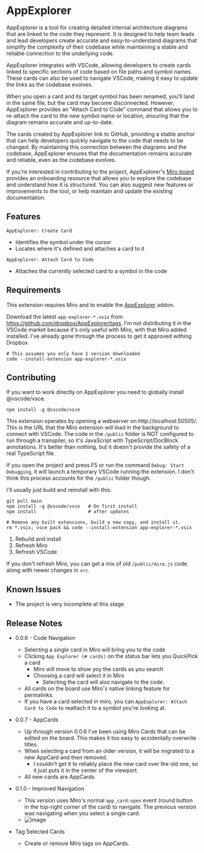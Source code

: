 # AppExplorer

AppExplorer is a tool for creating detailed internal architecture diagrams that
are linked to the code they represent. It is designed to help team leads and
lead developers create accurate and easy-to-understand diagrams that simplify
the complexity of their codebase while maintaining a stable and reliable
connection to the underlying code.

AppExplorer integrates with VSCode, allowing developers to create cards linked
to specific sections of code based on file paths and symbol names. These cards
can also be used to navigate VSCode, making it easy to update the links as the
codebase evolves.

When you open a card and its target symbol has been renamed, you'll land in the
same file, but the card may become disconnected. However, AppExplorer provides
an "Attach Card to Code" command that allows you to re-attach the card to the
new symbol name or location, ensuring that the diagram remains accurate and
up-to-date.

The cards created by AppExplorer link to GitHub, providing a stable anchor that
can help developers quickly navigate to the code that needs to be changed. By
maintaining this connection between the diagrams and the codebase, AppExplorer
ensures that the documentation remains accurate and reliable, even as the
codebase evolves.

If you're interested in contributing to the project, AppExplorer's [Miro
board](https://miro.com/app/board/uXjVNTOBp4s=/?share_link_id=328885199773)
provides an onboarding resource that allows you to explore the codebase and
understand how it is structured. You can also suggest new features or
improvements to the tool, or help maintain and update the existing
documentation.

## Features

`AppExplorer: Create Card`

- Identifies the symbol under the cursor
- Locates where it's defined and attaches a card to it

`AppExplorer: Attach Card to Code`

- Attaches the currently selected card to a symbol in the code

## Requirements

This extension requires Miro and to enable the [AppExplorer](https://miro.com/oauth/authorize/?response_type=code&client_id=3458764531189693223&redirect_uri=%2Fconfirm-app-install%2F) addon.

Download the latest `app-explorer-*.vsix` from
https://github.com/dropbox/AppExplorer/tags. I'm not distributing it in the
VSCode market because it's only useful with Miro, with that Miro added
installed. I've already gone through the process to get it approved withing
Dropbox

```
# This assumes you only have 1 version downloaded
code --install-extension app-explorer-*.vsix
```

## Contributing

If you want to work directly on AppExplorer you need to globally install
@vscode/vsce.

```
npm install -g @vscode/vsce
```

This extension operates by opening a webserver on http://localhost:50505/. This
is the URL that the Miro extension will load in the background to connect with
VSCode. The code in the `/public` folder is NOT configured to run through a
transpiler, so it's JavaScript with TypeScript/DocBlock annotations. It's better
than nothing, but it doesn't provide the safety of a real TypeScript file.

If you open the project and press F5 or run the command `Debug: Start Debugging`, it will launch a temporary VSCode running the extension. I don't think this process accounts for the `/public` folder though.

I'll usually just build and reinstall with this:

```
git pull main
npm install -g @vscode/vsce   # On first install
npm install                   # after updates

# Remove any built extensions, build a new copy, and install it.
rm *.vsix; vsce pack && code --install-extension app-explorer-*.vsix
```

1. Rebuild and install
2. Refresh Miro
3. Refresh VSCode

If you don't refresh Miro, you can get a mix of old `/public/miro.js` code along
with newer changes in `src`.

## Known Issues

- The project is very incomplete at this stage

## Release Notes

- 0.0.6 - Code Navigation
  - Selecting a single card in Miro will bring you to the code
  - Clicking `App Explorer (# cards)` on the status bar lets you QuickPick a card
    - Miro will move to show yoy the cards as you search
    - Choosing a card will select it in Miro
      - Selecting the card will also navigate to the code.
  - All cards on the board use Miro's native linking feature for permalinks.
  - If you have a card selected in miro, you can `AppExplorer: Attach Card to Code` to reattach it to a symbol you're looking at.
- 0.0.7 - AppCards
  - Up through version 0.0.6 I've been using Miro Cards that can be edited on the board. This makes it too easy to accidentally overwrite titles.
  - When selecting a card from an older version, it will be migrated to a new AppCard and then removed.
    - I couldn't get it to reliably place the new card over the old one, so it just puts it in the center of the viewport.
  - All new cards are AppCards
- 0.1.0 - Improved Navigation

  - This version uses Miro's normal `app_card:open` event (round button in the
    top-right corner of the card) to navigate. The previous version was navigating
    when you select a single card.
  - ![image](https://github.com/dropbox/AppExplorer/assets/324999/217b86f3-c026-4567-adf9-4b0b5d84b52a)

- Tag Selected Cards
  - Create or remove Miro tags on AppCards.
